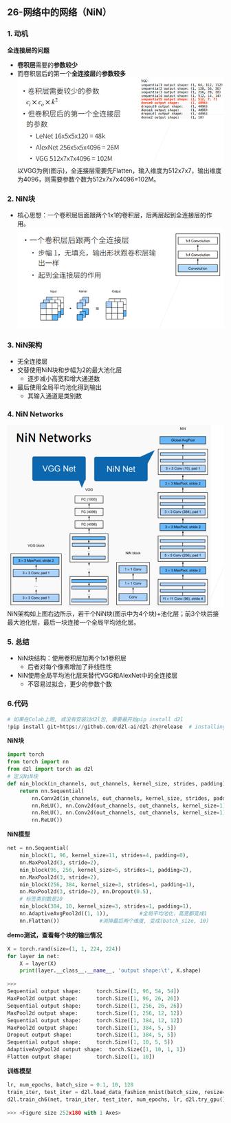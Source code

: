 ## 26-网络中的网络（NiN）
### 1. 动机
**全连接层的问题**
- **卷积层**需要的**参数较少**
- 而卷积层后的第一个**全连接层**的**参数较多**
![](imgs/NiN/26-01.png)
以VGG为例(图示)，全连接层需要先Flatten，输入维度为512x7x7，输出维度为4096，则需要参数个数为512x7x7x4096=102M。
### 2. NiN块
- 核心思想：一个卷积层后面跟两个1x1的卷积层，后两层起到全连接层的作用。
![](imgs/NiN/26-02.png)
### 3. NiN架构
- 无全连接层
- 交替使用NiN块和步幅为2的最大池化层
  - 逐步减小高宽和增大通道数
- 最后使用全局平均池化得到输出
  - 其输入通道是类别数
### 4. NiN Networks
![](imgs/NiN/26-03.png)
NiN架构如上图右边所示，若干个NiN块(图示中为4个块)+池化层；前3个块后接最大池化层，最后一块连接一个全局平均池化层。
### 5. 总结
- NiN块结构：使用卷积层加两个1x1卷积层
  - 后者对每个像素增加了非线性性
- NiN使用全局平均池化层来替代VGG和AlexNet中的全连接层
  - 不容易过拟合，更少的参数个数
### 6.代码
```python
# 如果在Colab上跑, 或没有安装过d2l包, 需要最开始pip install d2l
!pip install git+https://github.com/d2l-ai/d2l-zh@release  # installing d2l
```
**NiN块**
```python
import torch
from torch import nn
from d2l import torch as d2l
# 定义NiN块
def nin_block(in_channels, out_channels, kernel_size, strides, padding):
    return nn.Sequential(
        nn.Conv2d(in_channels, out_channels, kernel_size, strides, padding),
        nn.ReLU(), nn.Conv2d(out_channels, out_channels, kernel_size=1),
        nn.ReLU(), nn.Conv2d(out_channels, out_channels, kernel_size=1),
        nn.ReLU())
```
**NiN模型**
```python
net = nn.Sequential(
    nin_block(1, 96, kernel_size=11, strides=4, padding=0),
    nn.MaxPool2d(3, stride=2),
    nin_block(96, 256, kernel_size=5, strides=1, padding=2),
    nn.MaxPool2d(3, stride=2),
    nin_block(256, 384, kernel_size=3, strides=1, padding=1),
    nn.MaxPool2d(3, stride=2), nn.Dropout(0.5),
    # 标签类别数是10
    nin_block(384, 10, kernel_size=3, strides=1, padding=1),
    nn.AdaptiveAvgPool2d((1, 1)),          #全局平均池化，高宽都变成1
    nn.Flatten())             #消掉最后两个维度, 变成(batch_size, 10)
```
**demo测试，查看每个块的输出情况**
```python
X = torch.rand(size=(1, 1, 224, 224))
for layer in net:
    X = layer(X)
    print(layer.__class__.__name__, 'output shape:\t', X.shape)
```
```python
>>>
Sequential output shape:	 torch.Size([1, 96, 54, 54])
MaxPool2d output shape:		 torch.Size([1, 96, 26, 26])
Sequential output shape:	 torch.Size([1, 256, 26, 26])
MaxPool2d output shape:		 torch.Size([1, 256, 12, 12])
Sequential output shape:	 torch.Size([1, 384, 12, 12])
MaxPool2d output shape:		 torch.Size([1, 384, 5, 5])
Dropout output shape:		 torch.Size([1, 384, 5, 5])
Sequential output shape:	 torch.Size([1, 10, 5, 5])
AdaptiveAvgPool2d output shape:	 torch.Size([1, 10, 1, 1])
Flatten output shape:		 torch.Size([1, 10])
```
**训练模型**
```python
lr, num_epochs, batch_size = 0.1, 10, 128
train_iter, test_iter = d2l.load_data_fashion_mnist(batch_size, resize=224)
d2l.train_ch6(net, train_iter, test_iter, num_epochs, lr, d2l.try_gpu())
```
```python
>>> <Figure size 252x180 with 1 Axes>
```
